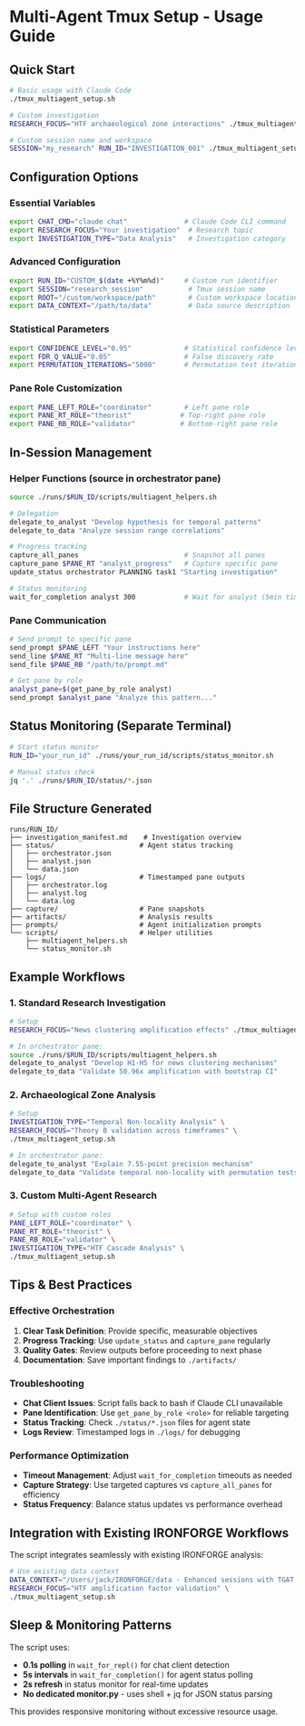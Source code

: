 # Multi-Agent Tmux Setup - Usage Guide

## Quick Start

```bash
# Basic usage with Claude Code
./tmux_multiagent_setup.sh

# Custom investigation
RESEARCH_FOCUS="HTF archaeological zone interactions" ./tmux_multiagent_setup.sh

# Custom session name and workspace  
SESSION="my_research" RUN_ID="INVESTIGATION_001" ./tmux_multiagent_setup.sh
```

## Configuration Options

### Essential Variables
```bash
export CHAT_CMD="claude chat"              # Claude Code CLI command
export RESEARCH_FOCUS="Your investigation"  # Research topic
export INVESTIGATION_TYPE="Data Analysis"   # Investigation category
```

### Advanced Configuration
```bash
export RUN_ID="CUSTOM_$(date +%Y%m%d)"     # Custom run identifier
export SESSION="research_session"           # Tmux session name  
export ROOT="/custom/workspace/path"        # Custom workspace location
export DATA_CONTEXT="/path/to/data"         # Data source description
```

### Statistical Parameters
```bash
export CONFIDENCE_LEVEL="0.95"             # Statistical confidence level
export FDR_Q_VALUE="0.05"                  # False discovery rate
export PERMUTATION_ITERATIONS="5000"       # Permutation test iterations
```

### Pane Role Customization
```bash
export PANE_LEFT_ROLE="coordinator"        # Left pane role
export PANE_RT_ROLE="theorist"            # Top-right pane role
export PANE_RB_ROLE="validator"           # Bottom-right pane role
```

## In-Session Management

### Helper Functions (source in orchestrator pane)
```bash
source ./runs/$RUN_ID/scripts/multiagent_helpers.sh

# Delegation
delegate_to_analyst "Develop hypothesis for temporal patterns"
delegate_to_data "Analyze session range correlations"

# Progress tracking
capture_all_panes                          # Snapshot all panes
capture_pane $PANE_RT "analyst_progress"   # Capture specific pane
update_status orchestrator PLANNING task1 "Starting investigation"

# Status monitoring
wait_for_completion analyst 300            # Wait for analyst (5min timeout)
```

### Pane Communication
```bash
# Send prompt to specific pane
send_prompt $PANE_LEFT "Your instructions here"
send_line $PANE_RT "Multi-line message here"
send_file $PANE_RB "/path/to/prompt.md"

# Get pane by role
analyst_pane=$(get_pane_by_role analyst)
send_prompt $analyst_pane "Analyze this pattern..."
```

## Status Monitoring (Separate Terminal)

```bash
# Start status monitor
RUN_ID="your_run_id" ./runs/your_run_id/scripts/status_monitor.sh

# Manual status check
jq '.' ./runs/$RUN_ID/status/*.json
```

## File Structure Generated

```
runs/RUN_ID/
├── investigation_manifest.md    # Investigation overview
├── status/                     # Agent status tracking
│   ├── orchestrator.json
│   ├── analyst.json  
│   └── data.json
├── logs/                       # Timestamped pane outputs
│   ├── orchestrator.log
│   ├── analyst.log
│   └── data.log  
├── capture/                    # Pane snapshots
├── artifacts/                  # Analysis results
├── prompts/                    # Agent initialization prompts
└── scripts/                    # Helper utilities
    ├── multiagent_helpers.sh
    └── status_monitor.sh
```

## Example Workflows

### 1. Standard Research Investigation
```bash
# Setup
RESEARCH_FOCUS="News clustering amplification effects" ./tmux_multiagent_setup.sh

# In orchestrator pane:
source ./runs/$RUN_ID/scripts/multiagent_helpers.sh
delegate_to_analyst "Develop H1-H5 for news clustering mechanisms"
delegate_to_data "Validate 50.96x amplification with bootstrap CI"
```

### 2. Archaeological Zone Analysis  
```bash
# Setup
INVESTIGATION_TYPE="Temporal Non-locality Analysis" \
RESEARCH_FOCUS="Theory B validation across timeframes" \
./tmux_multiagent_setup.sh

# In orchestrator pane:
delegate_to_analyst "Explain 7.55-point precision mechanism"
delegate_to_data "Validate temporal non-locality with permutation tests"
```

### 3. Custom Multi-Agent Research
```bash
# Setup with custom roles
PANE_LEFT_ROLE="coordinator" \
PANE_RT_ROLE="theorist" \
PANE_RB_ROLE="validator" \
INVESTIGATION_TYPE="HTF Cascade Analysis" \
./tmux_multiagent_setup.sh
```

## Tips & Best Practices

### Effective Orchestration
1. **Clear Task Definition**: Provide specific, measurable objectives
2. **Progress Tracking**: Use `update_status` and `capture_pane` regularly  
3. **Quality Gates**: Review outputs before proceeding to next phase
4. **Documentation**: Save important findings to `./artifacts/`

### Troubleshooting
- **Chat Client Issues**: Script falls back to bash if Claude CLI unavailable
- **Pane Identification**: Use `get_pane_by_role <role>` for reliable targeting
- **Status Tracking**: Check `./status/*.json` files for agent state
- **Logs Review**: Timestamped logs in `./logs/` for debugging

### Performance Optimization  
- **Timeout Management**: Adjust `wait_for_completion` timeouts as needed
- **Capture Strategy**: Use targeted captures vs `capture_all_panes` for efficiency
- **Status Frequency**: Balance status updates vs performance overhead

## Integration with Existing IRONFORGE Workflows

The script integrates seamlessly with existing IRONFORGE analysis:

```bash
# Use existing data context
DATA_CONTEXT="/Users/jack/IRONFORGE/data - Enhanced sessions with TGAT discovery" \
RESEARCH_FOCUS="HTF amplification factor validation" \
./tmux_multiagent_setup.sh
```

## Sleep & Monitoring Patterns

The script uses:
- **0.1s polling** in `wait_for_repl()` for chat client detection
- **5s intervals** in `wait_for_completion()` for agent status polling  
- **2s refresh** in status monitor for real-time updates
- **No dedicated monitor.py** - uses shell + jq for JSON status parsing

This provides responsive monitoring without excessive resource usage.